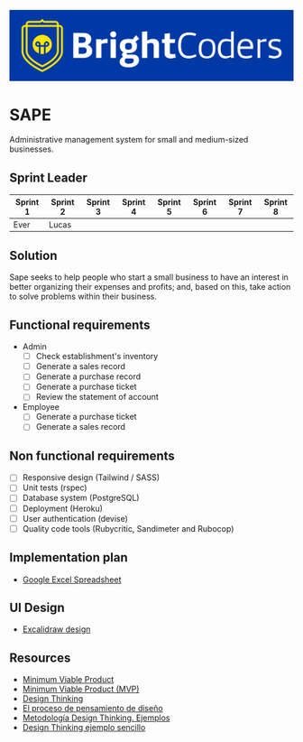![BrightCoders Logo](img/logo-bc.png)

# SAPE

Administrative management system for small and medium-sized businesses.  

## Sprint Leader

| Sprint 1 | Sprint 2 | Sprint 3 | Sprint 4 | Sprint 5 | Sprint 6 | Sprint 7 | Sprint 8 |
|---|---|---|---|---|---|---|---|
| Ever | Lucas |

## Solution

Sape seeks to help people who start a small business to have an interest in better organizing their expenses and profits; and, based on this, take action to solve problems within their business.
 
## Functional requirements

- Admin
  - [ ] Check establishment's inventory
  - [ ] Generate a sales record
  - [ ] Generate a purchase record
  - [ ] Generate a purchase ticket
  - [ ] Review the statement of account

- Employee
  - [ ] Generate a purchase ticket
  - [ ] Generate a sales record

## Non functional requirements

- [ ] Responsive design (Tailwind / SASS)
- [ ] Unit tests (rspec)
- [ ] Database system (PostgreSQL)
- [ ] Deployment (Heroku)
- [ ] User authentication (devise)
- [ ] Quality code tools (Rubycritic, Sandimeter and Rubocop)

## Implementation plan

- [Google Excel Spreadsheet](https://docs.google.com/spreadsheets/d/1OD6QHTJwX1rC9uao96UtTkR1vgi-bsUOJfWgyjVTQl4/edit#gid=0)

## UI Design

- [Excalidraw design](https://excalidraw.com/#room=da518a0cf656d9ae061b,AlWoFfTbco7aqFR3JZPxuA)

## Resources

- [Minimum Viable Product](https://www.agilealliance.org/glossary/mvp/#q=~(infinite~false~filters~(tags~(~'mvp))~searchTerm~'~sort~false~sortDirection~'asc~page~1))
- [Minimum Viable Product (MVP)](https://www.productplan.com/glossary/minimum-viable-product/)
- [Design Thinking](https://www.interaction-design.org/literature/topics/design-thinking)
- [El proceso de pensamiento de diseño](https://www.youtube.com/watch?v=_r0VX-aU_T8)
- [Metodología Design Thinking. Ejemplos](https://www.youtube.com/watch?v=_ul3wfKss58)
- [Design Thinking ejemplo sencillo](https://www.youtube.com/watch?v=_H33tA2-j0s)
